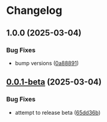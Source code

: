 # Changelog

## 1.0.0 (2025-03-04)


### Bug Fixes

* bump versions ([0a88891](https://github.com/ExpediaGroup/expediagroup-java-sdk/commit/0a8889146abf8ae969ff951fad2185d00220d26e))

## [0.0.1-beta](https://github.com/ExpediaGroup/expediagroup-java-sdk/compare/expediagroup-sdk-transport-okhttp-v0.0.0-beta...expediagroup-sdk-transport-okhttp-v0.0.1-beta) (2025-03-04)


### Bug Fixes

* attempt to release beta ([65dd36b](https://github.com/ExpediaGroup/expediagroup-java-sdk/commit/65dd36bdbf5f13ce0b06bb203fe3425bbaf436ff))
